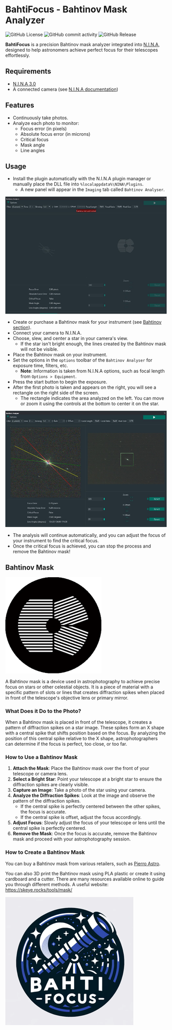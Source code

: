 ﻿# BahtiFocus - Bahtinov Mask Analyzer

![GitHub License](https://img.shields.io/github/license/CanardConfit/BahtiFocus)
![GitHub commit activity](https://img.shields.io/github/commit-activity/m/CanardConfit/BahtiFocus)
![GitHub Release](https://img.shields.io/github/v/release/CanardConfit/BahtiFocus)

**BahtiFocus** is a precision Bahtinov mask analyzer integrated into [N.I.N.A](https://nighttime-imaging.eu/), designed to help astronomers achieve perfect focus for their telescopes effortlessly.

## Requirements

- [N.I.N.A 3.0](https://nighttime-imaging.eu/2024/03/18/n-i-n-a-3-0/)
- A connected camera (see [N.I.N.A documentation](https://nighttime-imaging.eu/docs/master/site/quickstart/equipment/))

## Features

- Continuously take photos.
- Analyze each photo to monitor:
    - Focus error (in pixels)
    - Absolute focus error (in microns)
    - Critical focus
    - Mask angle
    - Line angles

## Usage

- Install the plugin automatically with the N.I.N.A plugin manager or manually place the DLL file into `%localappdata%\NINA\Plugins`.
    - A new panel will appear in the `Imaging` tab called `Bahtinov Analyser`.

![BahtiFocus_Start](Images/BahtiFocus_Start.png)

- Create or purchase a Bahtinov mask for your instrument (see [Bahtinov section](#bahtinov-mask)).
- Connect your camera to N.I.N.A.
- Choose, slew, and center a star in your camera's view.
    - If the star isn't bright enough, the lines created by the Bahtinov mask will not be visible.
- Place the Bahtinov mask on your instrument.
- Set the options in the `options` toolbar of the `Bahtinov Analyser` for exposure time, filters, etc.
    - **Note**: Information is taken from N.I.N.A options, such as focal length from `Options > Equipment`.
- Press the start button to begin the exposure.
- After the first photo is taken and appears on the right, you will see a rectangle on the right side of the screen.
    - The rectangle indicates the area analyzed on the left. You can move or zoom it using the controls at the bottom to center it on the star.

![BahtiFocus_Working.png](Images%2FBahtiFocus_Working.png)

- The analysis will continue automatically, and you can adjust the focus of your instrument to find the critical focus.
- Once the critical focus is achieved, you can stop the process and remove the Bahtinov mask!

## Bahtinov Mask

<img src="Images/Bahtinov_mask.png" width="300" height="300" />

A Bahtinov mask is a device used in astrophotography to achieve precise focus on stars or other celestial objects. It is a piece of material with a specific pattern of slots or lines that creates diffraction spikes when placed in front of the telescope's objective lens or primary mirror.

### What Does it Do to the Photo?

When a Bahtinov mask is placed in front of the telescope, it creates a pattern of diffraction spikes on a star image. These spikes form an X shape with a central spike that shifts position based on the focus. By analyzing the position of this central spike relative to the X shape, astrophotographers can determine if the focus is perfect, too close, or too far.

### How to Use a Bahtinov Mask

1. **Attach the Mask**: Place the Bahtinov mask over the front of your telescope or camera lens.
2. **Select a Bright Star**: Point your telescope at a bright star to ensure the diffraction spikes are clearly visible.
3. **Capture an Image**: Take a photo of the star using your camera.
4. **Analyze the Diffraction Spikes**: Look at the image and observe the pattern of the diffraction spikes.
    - If the central spike is perfectly centered between the other spikes, the focus is accurate.
    - If the central spike is offset, adjust the focus accordingly.
5. **Adjust Focus**: Slowly adjust the focus of your telescope or lens until the central spike is perfectly centered.
6. **Remove the Mask**: Once the focus is accurate, remove the Bahtinov mask and proceed with your astrophotography session.

### How to Create a Bahtinov Mask

You can buy a Bahtinov mask from various retailers, such as [Pierro Astro](https://www.pierro-astro.com/recherche/results,1-20?keyword=masque+de+bahtinov&option=com_virtuemart&view=category&limitstart=0&virtuemart_category_id=0&Itemid=2540).

You can also 3D print the Bahtinov mask using PLA plastic or create it using cardboard and a cutter. There are many resources available online to guide you through different methods. A useful website: https://skeye.rocks/tools/mask/

<img src="Images/logo.png" width="400" height="400" />
